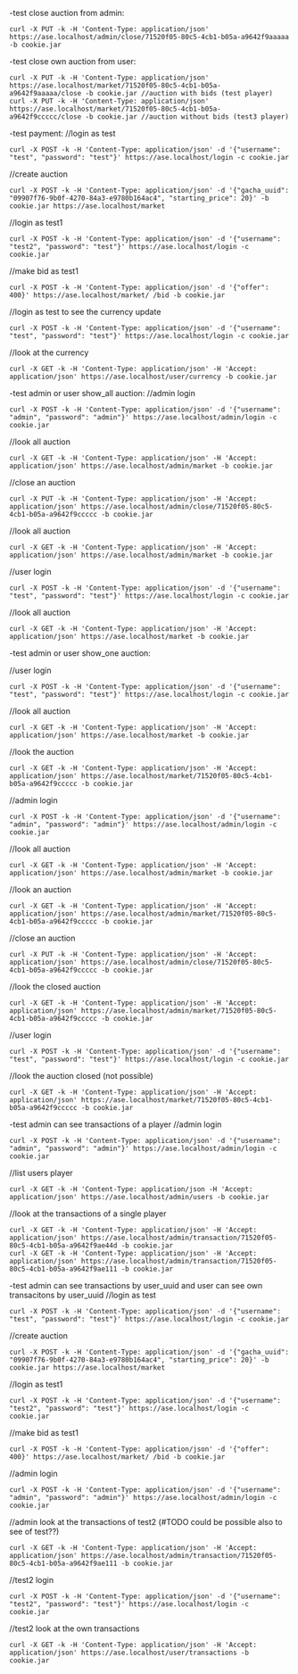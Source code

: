 -test close auction from admin:
  ```
curl -X PUT -k -H 'Content-Type: application/json' https://ase.localhost/admin/close/71520f05-80c5-4cb1-b05a-a9642f9aaaaa -b cookie.jar 
  ```
-test close own auction from user:
  ```
curl -X PUT -k -H 'Content-Type: application/json' https://ase.localhost/market/71520f05-80c5-4cb1-b05a-a9642f9aaaaa/close -b cookie.jar //auction with bids (test player)
curl -X PUT -k -H 'Content-Type: application/json' https://ase.localhost/market/71520f05-80c5-4cb1-b05a-a9642f9ccccc/close -b cookie.jar //auction without bids (test3 player)
  ```
-test payment:
//login as test 
  ```
curl -X POST -k -H 'Content-Type: application/json' -d '{"username": "test", "password": "test"}' https://ase.localhost/login -c cookie.jar
  ```
//create auction
  ```
curl -X POST -k -H 'Content-Type: application/json' -d '{"gacha_uuid": "09907f76-9b0f-4270-84a3-e9780b164ac4", "starting_price": 20}' -b cookie.jar https://ase.localhost/market
  ```
//login as test1
  ```
curl -X POST -k -H 'Content-Type: application/json' -d '{"username": "test2", "password": "test"}' https://ase.localhost/login -c cookie.jar
  ```
//make bid as test1
  ```
curl -X POST -k -H 'Content-Type: application/json' -d '{"offer": 400}' https://ase.localhost/market/ /bid -b cookie.jar
  ```
//login as test to see the currency update
  ```
curl -X POST -k -H 'Content-Type: application/json' -d '{"username": "test", "password": "test"}' https://ase.localhost/login -c cookie.jar
  ```
//look at the currency
  ```
curl -X GET -k -H 'Content-Type: application/json' -H 'Accept: application/json' https://ase.localhost/user/currency -b cookie.jar
  ```

-test admin or user show_all auction:
//admin login
  ```
curl -X POST -k -H 'Content-Type: application/json' -d '{"username": "admin", "password": "admin"}' https://ase.localhost/admin/login -c cookie.jar
  ```
//look all auction
  ```
curl -X GET -k -H 'Content-Type: application/json' -H 'Accept: application/json' https://ase.localhost/admin/market -b cookie.jar
  ```
//close an auction
  ```
curl -X PUT -k -H 'Content-Type: application/json' -H 'Accept: application/json' https://ase.localhost/admin/close/71520f05-80c5-4cb1-b05a-a9642f9ccccc -b cookie.jar
  ```
//look all auction
  ```
curl -X GET -k -H 'Content-Type: application/json' -H 'Accept: application/json' https://ase.localhost/admin/market -b cookie.jar
  ```
//user login
  ```
curl -X POST -k -H 'Content-Type: application/json' -d '{"username": "test", "password": "test"}' https://ase.localhost/login -c cookie.jar
  ```
//look all auction
  ```
curl -X GET -k -H 'Content-Type: application/json' -H 'Accept: application/json' https://ase.localhost/market -b cookie.jar
  ```

-test admin or user show_one auction:

//user login
  ```
curl -X POST -k -H 'Content-Type: application/json' -d '{"username": "test", "password": "test"}' https://ase.localhost/login -c cookie.jar
  ```
//look all auction
  ```
curl -X GET -k -H 'Content-Type: application/json' -H 'Accept: application/json' https://ase.localhost/market -b cookie.jar
  ```
//look the auction
  ```
curl -X GET -k -H 'Content-Type: application/json' -H 'Accept: application/json' https://ase.localhost/market/71520f05-80c5-4cb1-b05a-a9642f9ccccc -b cookie.jar
  ```
//admin login
  ```
curl -X POST -k -H 'Content-Type: application/json' -d '{"username": "admin", "password": "admin"}' https://ase.localhost/admin/login -c cookie.jar
  ```
//look all auction
  ```
curl -X GET -k -H 'Content-Type: application/json' -H 'Accept: application/json' https://ase.localhost/admin/market -b cookie.jar
  ```
//look an auction
  ```
curl -X GET -k -H 'Content-Type: application/json' -H 'Accept: application/json' https://ase.localhost/admin/market/71520f05-80c5-4cb1-b05a-a9642f9ccccc -b cookie.jar
  ```
//close an auction
  ```
curl -X PUT -k -H 'Content-Type: application/json' -H 'Accept: application/json' https://ase.localhost/admin/close/71520f05-80c5-4cb1-b05a-a9642f9ccccc -b cookie.jar
  ```
//look the closed auction
  ```
curl -X GET -k -H 'Content-Type: application/json' -H 'Accept: application/json' https://ase.localhost/admin/market/71520f05-80c5-4cb1-b05a-a9642f9ccccc -b cookie.jar
  ```
//user login
  ```
curl -X POST -k -H 'Content-Type: application/json' -d '{"username": "test", "password": "test"}' https://ase.localhost/login -c cookie.jar
  ```
//look the auction closed (not possible)
  ```
curl -X GET -k -H 'Content-Type: application/json' -H 'Accept: application/json' https://ase.localhost/market/71520f05-80c5-4cb1-b05a-a9642f9ccccc -b cookie.jar
  ```

-test admin can see transactions of a player
//admin login
  ```
curl -X POST -k -H 'Content-Type: application/json' -d '{"username": "admin", "password": "admin"}' https://ase.localhost/admin/login -c cookie.jar
  ```
//list users player
  ```
curl -X GET -k -H 'Content-Type: application/json -H 'Accept: application/json' https://ase.localhost/admin/users -b cookie.jar
  ```
//look at the transactions of a single player
  ```
curl -X GET -k -H 'Content-Type: application/json' -H 'Accept: application/json' https://ase.localhost/admin/transaction/71520f05-80c5-4cb1-b05a-a9642f9ae44d -b cookie.jar
curl -X GET -k -H 'Content-Type: application/json' -H 'Accept: application/json' https://ase.localhost/admin/transaction/71520f05-80c5-4cb1-b05a-a9642f9ae111 -b cookie.jar
  ```

-test admin can see transactions by user_uuid and user can see own transacitons by user_uuid
//login as test 
  ```
curl -X POST -k -H 'Content-Type: application/json' -d '{"username": "test", "password": "test"}' https://ase.localhost/login -c cookie.jar
  ```
//create auction
  ```
curl -X POST -k -H 'Content-Type: application/json' -d '{"gacha_uuid": "09907f76-9b0f-4270-84a3-e9780b164ac4", "starting_price": 20}' -b cookie.jar https://ase.localhost/market
  ```
//login as test1
  ```
curl -X POST -k -H 'Content-Type: application/json' -d '{"username": "test2", "password": "test"}' https://ase.localhost/login -c cookie.jar
  ```
//make bid as test1
  ```
curl -X POST -k -H 'Content-Type: application/json' -d '{"offer": 400}' https://ase.localhost/market/ /bid -b cookie.jar
  ```
//admin login
  ```
curl -X POST -k -H 'Content-Type: application/json' -d '{"username": "admin", "password": "admin"}' https://ase.localhost/admin/login -c cookie.jar
  ```
//admin look at the transactions of test2 (#TODO could be possible also to see of test??)
  ```
curl -X GET -k -H 'Content-Type: application/json' -H 'Accept: application/json' https://ase.localhost/admin/transaction/71520f05-80c5-4cb1-b05a-a9642f9ae111 -b cookie.jar
  ```
//test2 login
  ```
curl -X POST -k -H 'Content-Type: application/json' -d '{"username": "test2", "password": "test"}' https://ase.localhost/login -c cookie.jar
  ```
//test2 look at the own transactions
  ```
curl -X GET -k -H 'Content-Type: application/json' -H 'Accept: application/json' https://ase.localhost/user/transactions -b cookie.jar
  ```
